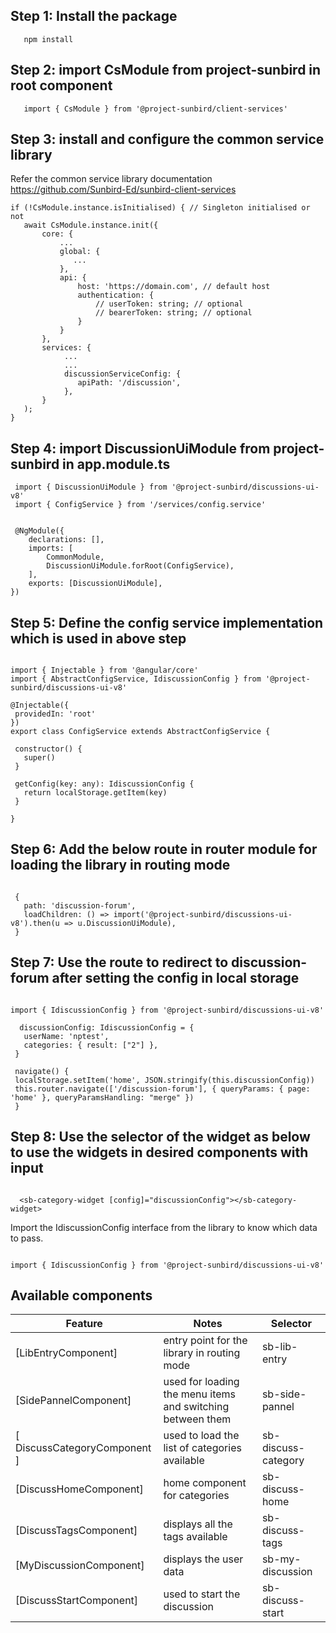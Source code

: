 ## Step 1: Install the package
```
   npm install

```
   
## Step 2: import  CsModule  from project-sunbird in root component
```
   import { CsModule } from '@project-sunbird/client-services'

```

## Step 3: install and configure the common service library
 
 Refer the common service library documentation https://github.com/Sunbird-Ed/sunbird-client-services

 ```
if (!CsModule.instance.isInitialised) { // Singleton initialised or not
    await CsModule.instance.init({
        core: {
            ...
            global: {
               ...
            },
            api: {
                host: 'https://domain.com', // default host
                authentication: {
                    // userToken: string; // optional
                    // bearerToken: string; // optional
                }
            }
        },
        services: {
             ...
             ...
             discussionServiceConfig: {
                apiPath: '/discussion',
             },
        }
    );
}

```
 ## Step 4: import  DiscussionUiModule  from project-sunbird in app.module.ts

```
 import { DiscussionUiModule } from '@project-sunbird/discussions-ui-v8'
 import { ConfigService } from '/services/config.service'


 @NgModule({
    declarations: [],
    imports: [
        CommonModule,
        DiscussionUiModule.forRoot(ConfigService),
    ],
    exports: [DiscussionUiModule],
})

```

 ## Step 5: Define the config service implementation which is used in above step

 ```

 import { Injectable } from '@angular/core'
 import { AbstractConfigService, IdiscussionConfig } from '@project-sunbird/discussions-ui-v8'

 @Injectable({
  providedIn: 'root'
 })
 export class ConfigService extends AbstractConfigService {

  constructor() {
    super()
  }

  getConfig(key: any): IdiscussionConfig {
    return localStorage.getItem(key)
  }

 }

```
 ## Step 6: Add the below route in router module for loading the library in routing mode

 ```

  {
    path: 'discussion-forum',
    loadChildren: () => import('@project-sunbird/discussions-ui-v8').then(u => u.DiscussionUiModule),
  }

 ```

 ## Step 7: Use the route to redirect to discussion-forum after  setting the config in local storage

 ```

 import { IdiscussionConfig } from '@project-sunbird/discussions-ui-v8'

   discussionConfig: IdiscussionConfig = {
    userName: 'nptest',
    categories: { result: ["2"] },
  }
  
  navigate() {
  localStorage.setItem('home', JSON.stringify(this.discussionConfig))
  this.router.navigate(['/discussion-forum'], { queryParams: { page: 'home' }, queryParamsHandling: "merge" })
  }

  ```

 ## Step 8: Use the selector of the widget as below  to use the  widgets in desired components with input

 ```

   <sb-category-widget [config]="discussionConfig"></sb-category-widget>

 ```

  Import the IdiscussionConfig interface from the library to know which data to pass.

  ```

  import { IdiscussionConfig } from '@project-sunbird/discussions-ui-v8'

  ```

  ## Available components
|Feature| Notes| Selector|
|--|--|--|
| [LibEntryComponent] | entry point for the library in routing mode| sb-lib-entry|
| [SidePannelComponent] | used for loading the menu items and switching between them |sb-side-pannel|
| [ DiscussCategoryComponent ] |used to load the list of categories available |sb-discuss-category|
| [DiscussHomeComponent] | home component for categories | sb-discuss-home| [DiscussionDetailsComponent] | loads the category details  |sb-discussion-details|
| [DiscussTagsComponent] | displays all the tags available |sb-discuss-tags|
| [MyDiscussionComponent] | displays the user data |sb-my-discussion|
| [DiscussStartComponent] | used to start the discussion |sb-discuss-start|





